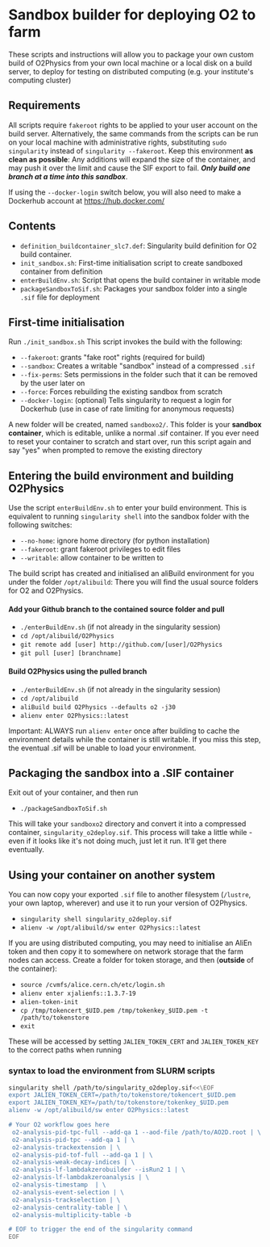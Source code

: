 # Sandbox builder for deploying O2 to farm

These scripts and instructions will allow you to package your own custom build of O2Physics from your own local machine or a local disk on a build server, to deploy for testing on distributed computing (e.g. your institute's computing cluster)

## Requirements
All scripts require `fakeroot` rights to be applied to your user account on the build server. Alternatively, the same commands from the scripts can be run on your local machine with administrative rights, substituting `sudo singularity` instead of `singularity --fakeroot`.
Keep this environment **as clean as possible**: Any additions will expand the size of the container, and may push it over the limit and cause the SIF export to fail. ***Only build one branch at a time into this sandbox***.

If using the `--docker-login` switch below, you will also need to make a Dockerhub account at https://hub.docker.com/

## Contents
- `definition_buildcontainer_slc7.def`: Singularity build definition for O2 build container.
- `init_sandbox.sh`: First-time initialisation script to create sandboxed container from definition
- `enterBuildEnv.sh`: Script that opens the build container in writable mode
- `packageSandboxToSif.sh`: Packages your sandbox folder into a single `.sif` file for deployment

## First-time initialisation
Run `./init_sandbox.sh`
This script invokes the build with the following:
- `--fakeroot`: grants "fake root" rights (required for build)
- `--sandbox`: Creates a writable "sandbox" instead of a compressed `.sif`
- `--fix-perms`: Sets permissions in the folder such that it can be removed by the user later on
- `--force`: Forces rebuilding the existing sandbox from scratch
- `--docker-login`: (optional) Tells singularity to request a login for Dockerhub (use in case of rate limiting for anonymous requests)

A new folder will be created, named `sandboxo2/`. This folder is your **sandbox container**, which is editable, unlike a normal .sif container.
If you ever need to reset your container to scratch and start over, run this script again and say "yes" when prompted to remove the existing directory

## Entering the build environment and building O2Physics
Use the script `enterBuildEnv.sh` to enter your build environment. This is equivalent to running `singularity shell` into the sandbox folder with the following switches:
- `--no-home`: ignore home directory (for python installation)
- `--fakeroot`: grant fakeroot privileges to edit files
- `--writable`: allow container to be written to

The build script has created and initialised an aliBuild environment for you under the folder `/opt/alibuild`: There you will find the usual source folders for O2 and O2Physics.

#### Add your Github branch to the contained source folder and pull
- `./enterBuildEnv.sh`  (if not already in the singularity session)
- `cd /opt/alibuild/O2Physics`
- `git remote add [user] http://github.com/[user]/O2Physics`
- `git pull [user] [branchname]`

#### Build O2Physics using the pulled branch
- `./enterBuildEnv.sh` (if not already in the singularity session)
- `cd /opt/alibuild`
- `aliBuild build O2Physics --defaults o2 -j30`
- `alienv enter O2Physics::latest`

Important: ALWAYS run `alienv enter` once after building to cache the environment details while the container is still writable. If you miss this step, the eventual .sif will be unable to load your environment.

## Packaging the sandbox into a .SIF container
Exit out of your container, and then run
- `./packageSandboxToSif.sh`

This will take your `sandboxo2` directory and convert it into a compressed container, `singularity_o2deploy.sif`.
This process will take a little while - even if it looks like it's not doing much, just let it run. It'll get there eventually.

## Using your container on another system

You can now copy your exported `.sif` file to another filesystem (`/lustre`, your own laptop, wherever) and use it to run your version of O2Physics.

- `singularity shell singularity_o2deploy.sif`
- `alienv -w /opt/alibuild/sw enter O2Physics::latest`

If you are using distributed computing, you may need to initialise an AliEn token and then copy it to somewhere on network storage that the farm nodes can access. Create a folder for token storage, and then (**outside** of the container):
- `source /cvmfs/alice.cern.ch/etc/login.sh`
- `alienv enter xjalienfs::1.3.7-19`
- `alien-token-init`
- `cp /tmp/tokencert_$UID.pem /tmp/tokenkey_$UID.pem -t /path/to/tokenstore`
- `exit`

These will be accessed by setting `JALIEN_TOKEN_CERT` and `JALIEN_TOKEN_KEY` to the correct paths when running

### syntax to load the environment from SLURM scripts
```sh
singularity shell /path/to/singularity_o2deploy.sif<<\EOF
export JALIEN_TOKEN_CERT=/path/to/tokenstore/tokencert_$UID.pem
export JALIEN_TOKEN_KEY=/path/to/tokenstore/tokenkey_$UID.pem
alienv -w /opt/alibuild/sw enter O2Physics::latest

# Your O2 workflow goes here
 o2-analysis-pid-tpc-full --add-qa 1 --aod-file /path/to/AO2D.root | \
 o2-analysis-pid-tpc --add-qa 1 | \
 o2-analysis-trackextension | \
 o2-analysis-pid-tof-full --add-qa 1 | \
 o2-analysis-weak-decay-indices | \
 o2-analysis-lf-lambdakzerobuilder --isRun2 1 | \
 o2-analysis-lf-lambdakzeroanalysis | \
 o2-analysis-timestamp  | \
 o2-analysis-event-selection | \
 o2-analysis-trackselection | \
 o2-analysis-centrality-table | \
 o2-analysis-multiplicity-table -b

# EOF to trigger the end of the singularity command
EOF

```
